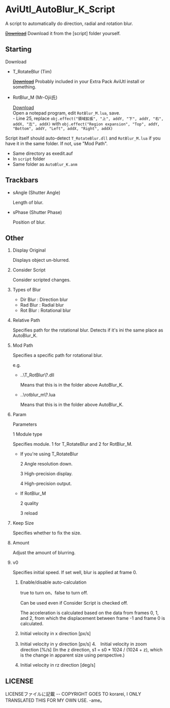 # AviUtl_AutoBlur_K_Script

A script to automatically do direction, radial and rotation blur.

~~[Download](https://github.com/korarei/AviUtl_AutoBlur_K_Script/releases)~~
Download it from the [script] folder yourself.


## Starting

Download

- T_RotateBlur (Tim)

    ~~[Download](https://tim3.web.fc2.com/sidx.htm)~~ Probably included in your Extra Pack AviUtl install or something.

- RotBlur_M (Mr-Ojii氏)

    [Download](https://github.com/Mr-Ojii/AviUtl-RotBlur_M-Script/releases)   
    Open a notepad program, edit `RotBlur_M.lua`, save.  
        - Line 25, replace `obj.effect("領域拡張", "上", addY, "下", addY, "右", addX, "左", addX)` with `obj.effect("Region expansion", "Top", addY, "Bottom", addY, "Left", addX, "Right", addX)`  

Script itself should auto-detect `T_RotateBlur.dll` and `RotBlur_M.lua` if you have it in the same folder. If not, use "Mod Path".

- Same directory as exedit.auf  
- In `script` folder 
- Same folder as `AutoBlur_K.anm`

## Trackbars
- sAngle (Shutter Angle)

    Length of blur.

- sPhase (Shutter Phase)

    Position of blur.

## Other
1. Display Original

    Displays object un-blurred.

2. Consider Script

    Consider scripted changes.

3. Types of Blur

    - Dir Blur : Direction blur
    - Rad Blur : Radial blur
    - Rot Blur : Rotational blur
4. Relative Path

    Specifies path for the rotational blur. Detects if it's ini the same place as AutoBlur_K.

5. Mod Path

    Specifies a specific path for rotational blur.

    e.g.
   
    - ..\\T_RotBlur\\?.dll
   
      Means that this is in the folder above AutoBlur_K.
   
    - ..\\rotblur_m\\?.lua
   
      Means that this is in the folder above AutoBlur_K.

7. Param

    Parameters

    1 Module type
   
      Specifies module. 1 for T_RotateBlur and 2 for RotBlur_M.

    - If you're using T_RotateBlur

        2 Angle resolution down.
      
        3 High-precision display.
      
        4 High-precision output.

    - If RotBlur_M

        2 quality
      
        3 reload

9. Keep Size

    Specifies whether to fix the size.

10. Amount

    Adjust the amount of blurring.

11. v0

    Specifies initial speed. If set well, blur is applied at frame 0.

    1. Enable/disable auto-calculation
       
        true to turn on、false to turn off.
        
        Can be used even if Consider Script is checked off.

        The acceleration is calculated based on the data from frames 0, 1, and 2, from which the displacement between frame -1 and frame 0 is calculated.
    
    2. Initial velocity in x direction [px/s]
    3. Initial velocity in y direction [px/s]
    4.　Initial velocity in zoom direction [%/s] (In the z direction, s1 = s0 * 1024 / (1024 + z), which is the change in apparent size using perspective.)
    5. Initial velocity in rz direction [deg/s]

## LICENSE
LICENSEファイルに記載
-- COPYRIGHT GOES TO korarei, I ONLY TRANSLATED THIS FOR MY OWN USE. -ame。
